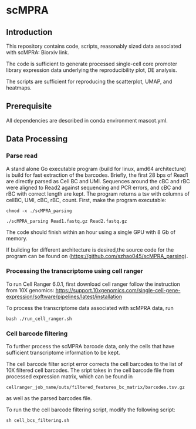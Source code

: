 # scMPRA

## Introduction

This repository contains code, scripts, reasonably sized data associated with scMPRA: Biorxiv link. 

The code is sufficient to generate processed single-cell core promoter library expression data underlying the reproducibility plot, DE analysis.

The scripts are sufficient for reproducing the scatterplot, UMAP, and heatmaps. 

## Prerequisite 
All dependencies are described in conda environment mascot.yml. 

## Data Processing 

### Parse read 
A stand alone Go executable program (build for linux, amd64 architecture) is build for fast extraction of the barcodes. Briefly, the first 28 bps of Read1 are directly parsed as Cell BC and UMI. Sequences around the cBC and rBC were aligned to Read2 against sequencing and PCR errors, and cBC and rBC with correct length are kept. The program returns a tsv with columns of cellBC, UMI, cBC, rBC, count. 
First, make the program executable:

```
chmod -x ./scMPRA_parsing
```

```
./scMPRA_parsing Read1.fastq.gz Read2.fastq.gz 
```

The code should finish within an hour using a single GPU with 8 Gb of memory. 

If building for different architecture is desired,the source code for the program can be found on (https://github.com/szhao045/scMPRA_parsing). 

### Processing the transcriptome using cell ranger

To run Cell Ranger 6.0.1, first download cell ranger follow the instruction from 10X genomics:
https://support.10xgenomics.com/single-cell-gene-expression/software/pipelines/latest/installation

To process the transcriptome data associated with scMPRA data, run

```
bash ./run_cell_ranger.sh
```

### Cell barcode filtering 

To further process the scMPRA barcode data, only the cells that have sufficient transcriptome information to be kept. 

The cell barcode filter script error corrects the cell barcodes to the list of 10X filtered cell barcodes. The sript takes in the cell barcode file from processed expression matrix, which can be found in 

```
cellranger_job_name/outs/filtered_features_bc_matrix/barcodes.tsv.gz
```

as well as the parsed barcodes file.

To run the the cell barcode filtering script, modify the following script:

```
sh cell_bcs_filtering.sh
```
